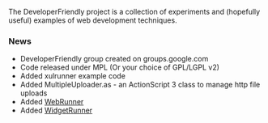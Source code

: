 The DeveloperFriendly project is a collection of experiments and (hopefully useful) examples of web development techniques.

### News ###
  * DeveloperFriendly group created on groups.google.com
  * Code released under MPL (Or your choice of GPL/LGPL v2)
  * Added xulrunner example code
  * Added MultipleUploader.as - an ActionScript 3 class to manage http file uploads
  * Added [WebRunner](WebRunner.md)
  * Added [WidgetRunner](WidgetRunner.md)